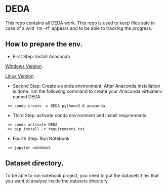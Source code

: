 # DEDA

This repo contains all DEDA work. This repo is used to keep files safe in case of
a wild 'rm -rf' appears and to be able to tracking the progress.


## How to prepare the env.

- First Step: Install Anaconda

[Windows Version](https://www.anaconda.com/download/#windows "Anaconda for Windows").

[Linux Version](https://www.anaconda.com/download/#linux "Anaconda for Ubuntu").

- Second Step: Create a conda environment. After Anaconda installation is done. run the following command to create your Anaconda virtualenv named DEDA.

<pre><code> >> conda create -n DEDA python=3.6 anaconda </code></pre>

- Third Step: activate conda environment and install requirements.
<pre><code> >> conda activate DEDA
 >> pip install -r requirements.txt </code></pre>
 
 - Fourth Step: Run Notebook
 
 <pre><code> >> jupyter notebook </code></pre>
 
 ## Dataset directory.
 To be able to run notebook project, you need to put the datasets files that you want to analyse inside the datasets directory.
 
